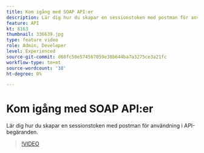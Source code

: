 ```yaml
---
title: Kom igång med SOAP API:er
description: Lär dig hur du skapar en sessionstoken med postman för användning i API-begäranden
feature: API
kt: 8163
thumbnail: 336639.jpg
type: feature video
role: Admin, Developer
level: Experienced
source-git-commit: d68fc50e574567059e38b644ba7a3275ce3a21fc
workflow-type: tm+mt
source-wordcount: '38'
ht-degree: 0%

---
```



# Kom igång med SOAP API:er

Lär dig hur du skapar en sessionstoken med postman för användning i API-begäranden.

>[!VIDEO](https://video.tv.adobe.com/v/336639?quality=12)
